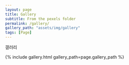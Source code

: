 ```yaml
---
layout: page
title: Gallery
subtitle: From the pexels folder
permalink: /gallery/
gallery_path: "assets/img/gallery"
tags: [Page]
---
```


갤러리

{% include gallery.html gallery_path=page.gallery_path %}
